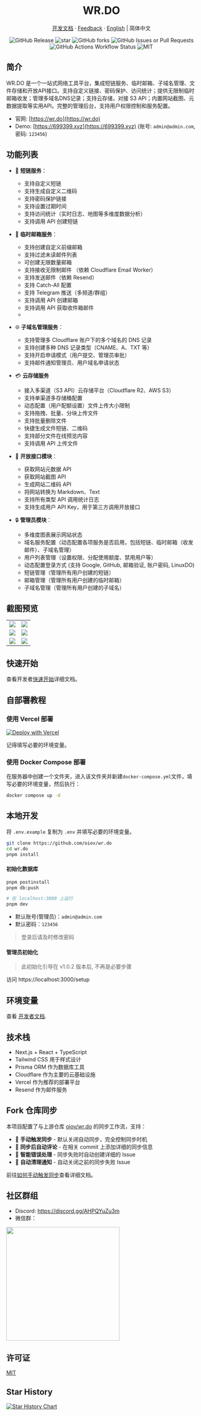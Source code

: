 <div align="center">
  <h1>WR.DO</h1>
  <p>
    <a href="https://wr.do/docs/developer">开发文档</a> · <a href="https://wr.do/feedback">Feedback</a> · <a href="/README.md">English</a> | 简体中文
  </p>
  <img alt="GitHub Release" src="https://img.shields.io/github/v/release/oiov/wr.do?style=flat-square">
  <img src="https://img.shields.io/github/stars/oiov/wr.do.svg?logo=github&style=flat-square" alt="star"/>
  <img alt="GitHub forks" src="https://img.shields.io/github/forks/oiov/wr.do?style=flat-square">
  <img alt="GitHub Issues or Pull Requests" src="https://img.shields.io/github/issues/oiov/wr.do?style=flat-square"> <br>
  <img alt="GitHub Actions Workflow Status" src="https://img.shields.io/github/actions/workflow/status/oiov/wr.do/docker-build-push.yml?style=flat-square">
	<img src="https://img.shields.io/github/license/oiov/wr.do?style=flat-square" alt="MIT"/>
</div>

## 简介

WR.DO 是一个一站式网络工具平台，集成短链服务、临时邮箱、子域名管理、文件存储和开放API接口。支持自定义链接、密码保护、访问统计；提供无限制临时邮箱收发；管理多域名DNS记录；支持云存储，对接 S3 API；内置网站截图、元数据提取等实用API。完整的管理后台，支持用户权限控制和服务配置。

- 官网: [https://wr.do](https://wr.do)
- Demo: [https://699399.xyz](https://699399.xyz) (账号: `admin@admin.com`, 密码: `123456`)

## 功能列表

- 🔗 **短链服务**：
  - 支持自定义短链
  - 支持生成自定义二维码
  - 支持密码保护链接
  - 支持设置过期时间
  - 支持访问统计（实时日志、地图等多维度数据分析）
  - 支持调用 API 创建短链

- 📮 **临时邮箱服务**：
  - 支持创建自定义前缀邮箱
  - 支持过滤未读邮件列表
  - 可创建无限数量邮箱
  - 支持接收无限制邮件 （依赖 Cloudflare Email Worker）
  - 支持发送邮件（依赖 Resend）
  - 支持 Catch-All 配置
  - 支持 Telegram 推送（多频道/群组）
  - 支持调用 API 创建邮箱
  - 支持调用 API 获取收件箱邮件
  - 
- 🌐 **子域名管理服务**：
  - 支持管理多 Cloudflare 账户下的多个域名的 DNS 记录
  - 支持创建多种 DNS 记录类型（CNAME、A、TXT 等）
  - 支持开启申请模式（用户提交、管理员审批）
  - 支持邮件通知管理员、用户域名申请状态

- 💳 **云存储服务**
  - 接入多渠道（S3 API）云存储平台（Cloudflare R2、AWS S3）
  - 支持单渠道多存储桶配置
  - 动态配置（用户配额设置）文件上传大小限制
  - 支持拖拽、批量、分块上传文件
  - 支持批量删除文件
  - 快捷生成文件短链、二维码
  - 支持部分文件在线预览内容
  - 支持调用 API 上传文件

- 📡 **开放接口模块**：
  - 获取网站元数据 API
  - 获取网站截图 API
  - 生成网站二维码 API
  - 将网站转换为 Markdown、Text
  - 支持所有类型 API 调用统计日志
  - 支持生成用户 API Key，用于第三方调用开放接口
  
- 🔒 **管理员模块**：
  - 多维度图表展示网站状态
  - 域名服务配置（动态配置各项服务是否启用，包括短链、临时邮箱（收发邮件）、子域名管理）
  - 用户列表管理（设置权限、分配使用额度、禁用用户等）
  - 动态配置登录方式 (支持 Google, GitHub, 邮箱验证, 账户密码, LinuxDO)
  - 短链管理（管理所有用户创建的短链）
  - 邮箱管理（管理所有用户创建的临时邮箱）
  - 子域名管理（管理所有用户创建的子域名）

## 截图预览

<table>
  <tr>
    <td><img src="https://wr.do/_static/images/light-preview.png" /></td>
    <td><img src="https://wr.do/_static/images/example_02.png" /></td>
  </tr>
  <tr>
    <td><img src="https://wr.do/_static/images/example_01.png" /></td>
    <td><img src="https://wr.do/_static/images/realtime-globe.png" /></td>
  </tr>
  <tr>
    <td><img src="https://wr.do/_static/images/example_03.png" /></td>
    <td><img src="https://wr.do/_static/images/domains.png" /></td>
  </tr>
</table>

## 快速开始

查看开发者[快速开始](https://wr.do/docs/developer/quick-start)详细文档。

## 自部署教程

### 使用 Vercel 部署

[![Deploy with Vercel](https://vercel.com/button)](https://vercel.com/new/clone?repository-url=https://github.com/oiov/wr.do.git&project-name=wrdo)

记得填写必要的环境变量。

### 使用 Docker Compose 部署

在服务器中创建一个文件夹，进入该文件夹并新建`docker-compose.yml`文件，填写必要的环境变量，然后执行：

```bash
docker compose up -d
```

## 本地开发

将 `.env.example` 复制为 `.env` 并填写必要的环境变量。

```bash
git clone https://github.com/oiov/wr.do
cd wr.do
pnpm install
```

#### 初始化数据库

```bash
pnpm postinstall
pnpm db:push
```

```bash
# 在 localhost:3000 上运行
pnpm dev
```

- 默认账号(管理员)：`admin@admin.com`
- 默认密码：`123456`

> 登录后请及时修改密码

#### 管理员初始化

> 此初始化引导在 v1.0.2 版本后, 不再是必要步骤

访问 https://localhost:3000/setup

## 环境变量

查看 [开发者文档](https://wr.do/docs/developer).

## 技术栈

- Next.js + React + TypeScript
- Tailwind CSS 用于样式设计
- Prisma ORM 作为数据库工具
- Cloudflare 作为主要的云基础设施
- Vercel 作为推荐的部署平台
- Resend 作为邮件服务

## Fork 仓库同步

本项目配置了与上游仓库 [oiov/wr.do](https://github.com/oiov/wr.do) 的同步工作流，支持：

- 🔄 **手动触发同步** - 默认关闭自动同步，完全控制同步时机
- 💬 **同步后自动评论** - 在相关 commit 上添加详细的同步信息
- 🚨 **智能错误处理** - 同步失败时自动创建详细的 Issue
- 🧹 **自动清理通知** - 自动关闭之前的同步失败 Issue

前往[如何手动触发同步](https://wr.do/docs/developer/sync)查看详细文档。

## 社区群组

- Discord: https://discord.gg/AHPQYuZu3m
- 微信群：

<img width="300" src="https://wr.do/s/group" />

## 许可证

[MIT](/LICENSE.md)

## Star History

<a href="https://star-history.com/#oiov/wr.do&Date">
 <picture>
   <source media="(prefers-color-scheme: dark)" srcset="https://api.star-history.com/svg?repos=oiov/wr.do&type=Date&theme=dark" />
   <source media="(prefers-color-scheme: light)" srcset="https://api.star-history.com/svg?repos=oiov/wr.do&type=Date" />
   <img alt="Star History Chart" src="https://api.star-history.com/svg?repos=oiov/wr.do&type=Date" />
 </picture>
</a>
